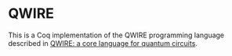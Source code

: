 # QWIRE

This is a Coq implementation of the QWIRE programming language described in [QWIRE: a core language for quantum circuits][1].

[1]: http://dl.acm.org/citation.cfm?id=3009894
